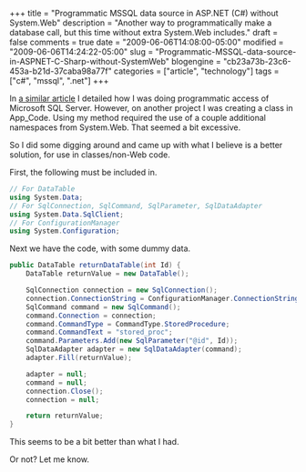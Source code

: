 +++
title = "Programmatic MSSQL data source in ASP.NET (C#) without System.Web"
description = "Another way to programmatically make a database call, but this time without extra System.Web includes."
draft = false
comments = true
date = "2009-06-06T14:08:00-05:00"
modified = "2009-06-06T14:24:22-05:00"
slug = "Programmatic-MSSQL-data-source-in-ASPNET-C-Sharp-without-SystemWeb"
blogengine = "cb23a73b-23c6-453a-b21d-37caba98a77f"
categories = ["article", "technology"]
tags = ["c#", "mssql", ".net"]
+++

In [a similar article](/post/programmatic-mssql-data-source-in-aspnet-c-sharp) I detailed how I was doing programmatic access of Microsoft SQL Server. However, on another project I was creating a class in App_Code. Using my method required the use of a couple additional namespaces from System.Web. That seemed a bit excessive.

So I did some digging around and came up with what I believe is a better solution, for use in classes/non-Web code.

First, the following must be included in.

```csharp
// For DataTable
using System.Data;
// For SqlConnection, SqlCommand, SqlParameter, SqlDataAdapter
using System.Data.SqlClient;
// For ConfigurationManager
using System.Configuration;
```

Next we have the code, with some dummy data.

```csharp
public DataTable returnDataTable(int Id) {
	DataTable returnValue = new DataTable();

	SqlConnection connection = new SqlConnection();
	connection.ConnectionString = ConfigurationManager.ConnectionStrings["connectionString"].ConnectionString;
	SqlCommand command = new SqlCommand();
	command.Connection = connection;
	command.CommandType = CommandType.StoredProcedure;
	command.CommandText = "stored_proc";
	command.Parameters.Add(new SqlParameter("@id", Id));
	SqlDataAdapter adapter = new SqlDataAdapter(command);
	adapter.Fill(returnValue);

	adapter = null;
	command = null;
	connection.Close();
	connection = null;

	return returnValue;
}
```

This seems to be a bit better than what I had.

Or not? Let me know.
